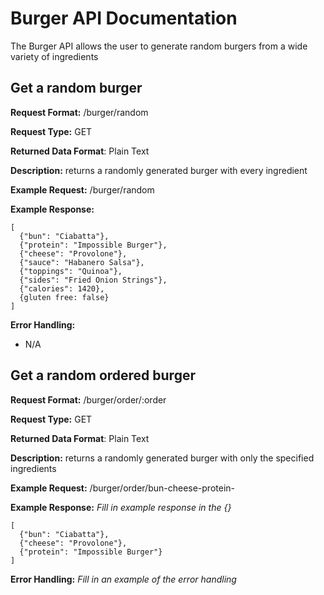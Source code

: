 # Burger API Documentation
The Burger API allows the user to generate random burgers from a wide variety of ingredients

## Get a random burger
**Request Format:** /burger/random

**Request Type:** GET

**Returned Data Format**: Plain Text

**Description:** returns a randomly generated burger with every ingredient

**Example Request:** /burger/random

**Example Response:**
```
[
  {"bun": "Ciabatta"},
  {"protein": "Impossible Burger"},
  {"cheese": "Provolone"},
  {"sauce": "Habanero Salsa"},
  {"toppings": "Quinoa"},
  {"sides": "Fried Onion Strings"},
  {"calories": 1420},
  {gluten free: false}
]
```

**Error Handling:**
- N/A

## Get a random ordered burger
**Request Format:** /burger/order/:order

**Request Type:** GET

**Returned Data Format**: Plain Text

**Description:** returns a randomly generated burger with only the specified ingredients

**Example Request:** /burger/order/bun-cheese-protein-

**Example Response:**
*Fill in example response in the {}*
```
[
  {"bun": "Ciabatta"},
  {"cheese": "Provolone"},
  {"protein": "Impossible Burger"}
]
```

**Error Handling:**
*Fill in an example of the error handling*
